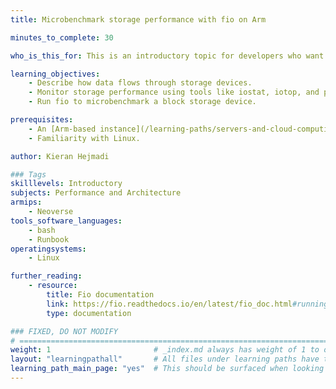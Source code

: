 ```yaml
---
title: Microbenchmark storage performance with fio on Arm

minutes_to_complete: 30

who_is_this_for: This is an introductory topic for developers who want to optimize storage performance, reduce costs, identify bottlenecks, and evaluate storage options when migrating applications across platforms.

learning_objectives: 
    - Describe how data flows through storage devices.
    - Monitor storage performance using tools like iostat, iotop, and pidstat.
    - Run fio to microbenchmark a block storage device.

prerequisites:
    - An [Arm-based instance](/learning-paths/servers-and-cloud-computing/csp/) from a cloud service provider or an Arm Linux server.
    - Familiarity with Linux.

author: Kieran Hejmadi

### Tags
skilllevels: Introductory
subjects: Performance and Architecture
armips:
    - Neoverse
tools_software_languages:
    - bash
    - Runbook
operatingsystems:
    - Linux

further_reading:
    - resource:
        title: Fio documentation
        link: https://fio.readthedocs.io/en/latest/fio_doc.html#running-fio
        type: documentation

### FIXED, DO NOT MODIFY
# ================================================================================
weight: 1                       # _index.md always has weight of 1 to order correctly
layout: "learningpathall"       # All files under learning paths have this same wrapper
learning_path_main_page: "yes"  # This should be surfaced when looking for related content. Only set for _index.md of learning path content.
---
```

